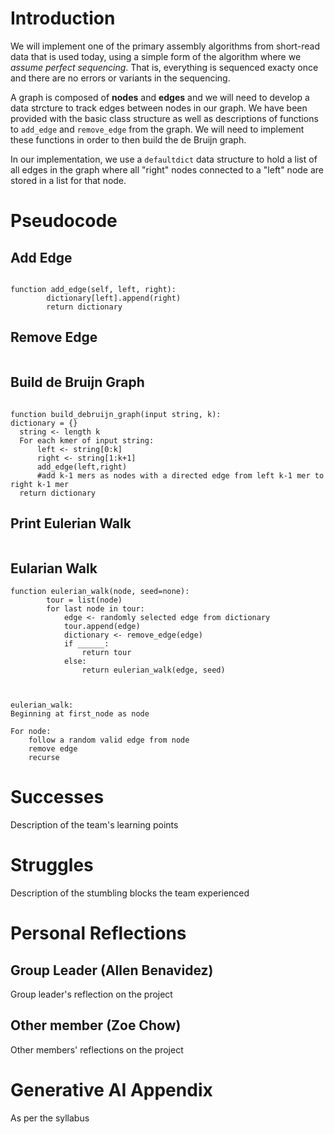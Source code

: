 # Introduction
We will implement one of the primary assembly algorithms from short-read data that is used today, using a simple form of the algorithm where we _assume perfect sequencing_. That is, everything is sequenced exacty once and there are no errors or variants in the sequencing. 

A graph is composed of **nodes** and **edges** and we will need to develop a data strcture to track edges between nodes in our graph. We have been provided with the basic class structure as well as descriptions of functions to `add_edge` and `remove_edge` from the graph. We will need to implement these functions in order to then build the de Bruijn graph.

In our implementation, we use a `defaultdict` data structure to hold a list of all edges in the graph where all "right" nodes connected to a "left" node are stored in a list for that node.

# Pseudocode
## Add Edge
```

function add_edge(self, left, right):
        dictionary[left].append(right)
        return dictionary

```

## Remove Edge
```

```

## Build de Bruijn Graph
```

function build_debruijn_graph(input string, k):
dictionary = {}
  string <- length k 
  For each kmer of input string:
      left <- string[0:k]
      right <- string[1:k+1]
      add_edge(left,right)   
      #add k-1 mers as nodes with a directed edge from left k-1 mer to right k-1 mer
  return dictionary
```

## Print Eulerian Walk
```

```

## Eularian Walk
```
function eulerian_walk(node, seed=none):
        tour = list(node)
        for last node in tour:
            edge <- randomly selected edge from dictionary
            tour.append(edge)
            dictionary <- remove_edge(edge)
            if ______:
                return tour
            else:
                return eulerian_walk(edge, seed)
        


eulerian_walk:
Beginning at first_node as node

For node:
    follow a random valid edge from node
    remove edge
    recurse
```

# Successes
Description of the team's learning points

# Struggles
Description of the stumbling blocks the team experienced

# Personal Reflections
## Group Leader (Allen Benavidez)
Group leader's reflection on the project

## Other member (Zoe Chow)
Other members' reflections on the project

# Generative AI Appendix
As per the syllabus
